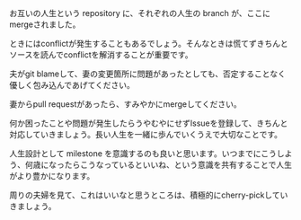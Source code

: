 お互いの人生という repository に、それぞれの人生の branch が、ここにmergeされました。

ときにはconflictが発生することもあるでしょう。そんなときは慌てずきちんとソースを読んでconflictを解消することが重要です。

夫がgit blameして、妻の変更箇所に問題があったとしても、否定することなく優しく包み込んであげてください。

妻からpull requestがあったら、すみやかにmergeしてください。

何か困ったことや問題が発生したらうやむやにせずIssueを登録して、きちんと対応していきましょう。長い人生を一緒に歩んでいくうえで大切なことです。

人生設計として milestone を意識するのも良いと思います。いつまでにこうしよう、何歳になったらこうなっているといいね、という意識を共有することで人生がより豊かになります。

周りの夫婦を見て、これはいいなと思うところは、積極的にcherry-pickしていきましょう。
